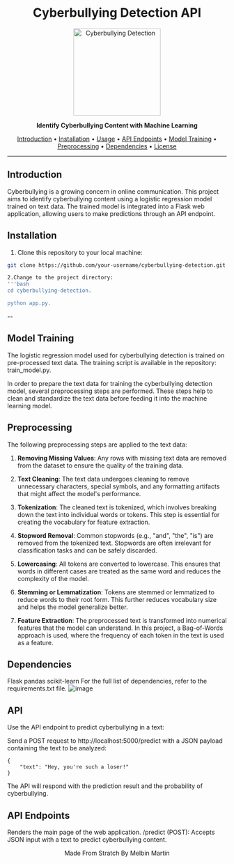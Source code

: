 <h1 align="center">Cyberbullying Detection API</h1>


  <p align="center">
  <img src="https://github.com/melbinmartin/socialsafe/assets/79624780/77944ea7-1954-4ee8-9360-b5622aa3bbe5" alt="Cyberbullying Detection" width="200"/>
</p>


<p align="center">
  <strong>Identify Cyberbullying Content with Machine Learning</strong>
</p>

<p align="center">
  <a href="#introduction">Introduction</a> •
  <a href="#installation">Installation</a> •
  <a href="#usage">Usage</a> •
  <a href="#api-endpoints">API Endpoints</a> •
  <a href="#model-training">Model Training</a> •
  <a href="#preprocessing">Preprocessing</a> •
  <a href="#dependencies">Dependencies</a> •
  <a href="#license">License</a>
</p>

---

## Introduction

Cyberbullying is a growing concern in online communication. This project aims to identify cyberbullying content using a logistic regression model trained on text data. The trained model is integrated into a Flask web application, allowing users to make predictions through an API endpoint.

## Installation

1. Clone this repository to your local machine:

```bash
git clone https://github.com/your-username/cyberbullying-detection.git

2.Change to the project directory:
'''bash
cd cyberbullying-detection.

python app.py.
```


--
## Model Training
The logistic regression model used for cyberbullying detection is trained on pre-processed text data. The training script is available in the repository: train_model.py.

In order to prepare the text data for training the cyberbullying detection model, several preprocessing steps are performed. These steps help to clean and standardize the text data before feeding it into the machine learning model.

## Preprocessing 
The following preprocessing steps are applied to the text data:

1. **Removing Missing Values**: Any rows with missing text data are removed from the dataset to ensure the quality of the training data.

2. **Text Cleaning**: The text data undergoes cleaning to remove unnecessary characters, special symbols, and any formatting artifacts that might affect the model's performance.

3. **Tokenization**: The cleaned text is tokenized, which involves breaking down the text into individual words or tokens. This step is essential for creating the vocabulary for feature extraction.

4. **Stopword Removal**: Common stopwords (e.g., "and", "the", "is") are removed from the tokenized text. Stopwords are often irrelevant for classification tasks and can be safely discarded.

5. **Lowercasing**: All tokens are converted to lowercase. This ensures that words in different cases are treated as the same word and reduces the complexity of the model.

6. **Stemming or Lemmatization**: Tokens are stemmed or lemmatized to reduce words to their root form. This further reduces vocabulary size and helps the model generalize better.

7. **Feature Extraction**: The preprocessed text is transformed into numerical features that the model can understand. In this project, a Bag-of-Words approach is used, where the frequency of each token in the text is used as a feature.

   
## Dependencies
Flask
pandas
scikit-learn
For the full list of dependencies, refer to the requirements.txt file.
![image](https://github.com/melbinmartin/socialsafe/assets/79624780/1af00f80-814d-419e-ab76-1d6612c9616b)


## API 

Use the API endpoint to predict cyberbullying in a text:

Send a POST request to http://localhost:5000/predict with a JSON payload containing the text to be analyzed:

```Copy code
{
    "text": "Hey, you're such a loser!"
}
``` 
The API will respond with the prediction result and the probability of cyberbullying.

## API Endpoints
Renders the main page of the web application.
/predict (POST): Accepts JSON input with a text to predict cyberbullying content.



<p align="center">
  Made From Stratch By Melbin Martin
</p>
